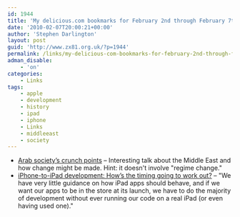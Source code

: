 ```yaml
---
id: 1944
title: 'My delicious.com bookmarks for February 2nd through February 7th'
date: '2010-02-07T20:00:21+00:00'
author: 'Stephen Darlington'
layout: post
guid: 'http://www.zx81.org.uk/?p=1944'
permalink: /links/my-delicious-com-bookmarks-for-february-2nd-through-february-7th.html
adman_disable:
    - 'on'
categories:
    - Links
tags:
    - apple
    - development
    - history
    - ipad
    - iphone
    - Links
    - middleeast
    - society
---
```


- [Arab society’s crunch points](http://www.al-bab.com/arab/articles/text/soas100126.htm) – Interesting talk about the Middle East and how change might be made. Hint: it doesn't involve "regime change."
- [iPhone-to-iPad development: How’s the timing going to work out?](http://www.marco.org/366130089) – "We have very little guidance on how iPad apps should behave, and if we want our apps to be in the store at its launch, we have to do the majority of development without ever running our code on a real iPad (or even having used one)."